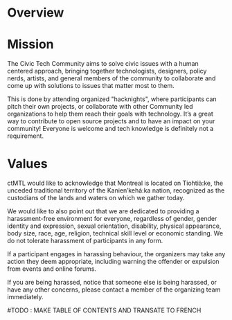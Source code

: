 # Overview

# Mission

The Civic Tech Community aims to solve civic issues with a human centered approach, bringing together technologists, designers, policy nerds, artists, and general members of the community to collaborate and come up with solutions to issues that matter most to them.

This is done by attending organized "hacknights", where participants can pitch their own projects, or collaborate with other Community led organizations to help them reach their goals with technology. It’s a great way to contribute to open source projects and to have an impact on your community! Everyone is welcome and tech knowledge is definitely not a requirement.

# Values

ctMTL would like to acknowledge that Montreal is located on Tiohtià:ke, the unceded traditional territory of the Kanien’kehá:ka nation, recognized as the custodians of the lands and waters on which we gather today.

We would like to also point out that we are dedicated to providing a harassment-free environment for everyone, regardless of gender, gender identity and expression, sexual orientation, disability, physical appearance, body size, race, age, religion, technical skill level or economic standing. We do not tolerate harassment of participants in any form. 

If a participant engages in harassing behaviour, the organizers may take any action they deem appropriate, including warning the offender or expulsion from events and online forums.

If you are being harassed, notice that someone else is being harassed, or have any other concerns, please contact a member of the organizing team immediately.

#TODO : MAKE TABLE OF CONTENTS AND TRANSATE TO FRENCH
